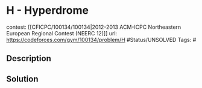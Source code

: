 # H - Hyperdrome

contest: [[CFICPC/100134/100134|2012-2013 ACM-ICPC Northeastern European Regional Contest (NEERC 12)]]
url: https://codeforces.com/gym/100134/problem/H
#Status/UNSOLVED
Tags: #

## Description

## Solution

